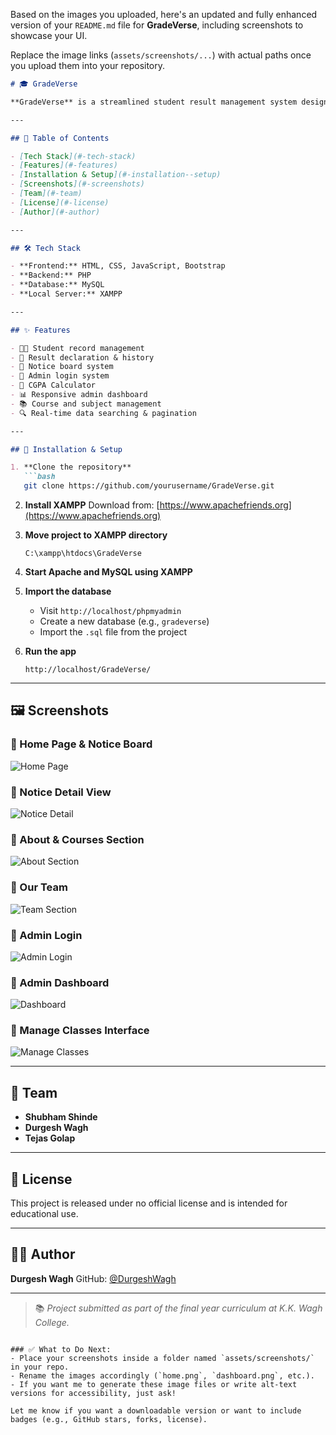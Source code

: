 Based on the images you uploaded, here's an updated and fully enhanced version of your `README.md` file for **GradeVerse**, including screenshots to showcase your UI.

Replace the image links (`assets/screenshots/...`) with actual paths once you upload them into your repository.

````markdown
# 🎓 GradeVerse

**GradeVerse** is a streamlined student result management system designed to simplify the tracking and display of academic performance. Built as part of a college project, it enables institutions to manage student data, results, and notifications effectively.

---

## 📌 Table of Contents

- [Tech Stack](#-tech-stack)
- [Features](#-features)
- [Installation & Setup](#-installation--setup)
- [Screenshots](#-screenshots)
- [Team](#-team)
- [License](#-license)
- [Author](#-author)

---

## 🛠 Tech Stack

- **Frontend:** HTML, CSS, JavaScript, Bootstrap  
- **Backend:** PHP  
- **Database:** MySQL  
- **Local Server:** XAMPP

---

## ✨ Features

- 🧑‍🎓 Student record management  
- 📄 Result declaration & history  
- 📢 Notice board system  
- 🔐 Admin login system  
- 🧮 CGPA Calculator  
- 📊 Responsive admin dashboard  
- 📚 Course and subject management  
- 🔍 Real-time data searching & pagination

---

## 🚀 Installation & Setup

1. **Clone the repository**
   ```bash
   git clone https://github.com/yourusername/GradeVerse.git
````

2. **Install XAMPP**
   Download from: [https://www.apachefriends.org](https://www.apachefriends.org)

3. **Move project to XAMPP directory**

   ```
   C:\xampp\htdocs\GradeVerse
   ```

4. **Start Apache and MySQL using XAMPP**

5. **Import the database**

   * Visit `http://localhost/phpmyadmin`
   * Create a new database (e.g., `gradeverse`)
   * Import the `.sql` file from the project

6. **Run the app**

   ```
   http://localhost/GradeVerse/
   ```

---

## 🖼 Screenshots

### 🔹 Home Page & Notice Board

![Home Page](assets/screenshots/home.png)

### 🔹 Notice Detail View

![Notice Detail](assets/screenshots/notice-detail.png)

### 🔹 About & Courses Section

![About Section](assets/screenshots/about.png)

### 🔹 Our Team

![Team Section](assets/screenshots/team.png)

### 🔹 Admin Login

![Admin Login](assets/screenshots/admin-login.png)

### 🔹 Admin Dashboard

![Dashboard](assets/screenshots/dashboard.png)

### 🔹 Manage Classes Interface

![Manage Classes](assets/screenshots/manage-classes.png)

---

## 👥 Team

* **Shubham Shinde**
* **Durgesh Wagh**
* **Tejas Golap**

---

## 📜 License

This project is released under no official license and is intended for educational use.

---

## 🙋‍♂️ Author

**Durgesh Wagh**
GitHub: [@DurgeshWagh](https://github.com/DurgeshWagh)

---

> 📚 *Project submitted as part of the final year curriculum at K.K. Wagh College.*

```

### ✅ What to Do Next:
- Place your screenshots inside a folder named `assets/screenshots/` in your repo.
- Rename the images accordingly (`home.png`, `dashboard.png`, etc.).
- If you want me to generate these image files or write alt-text versions for accessibility, just ask!

Let me know if you want a downloadable version or want to include badges (e.g., GitHub stars, forks, license).
```
